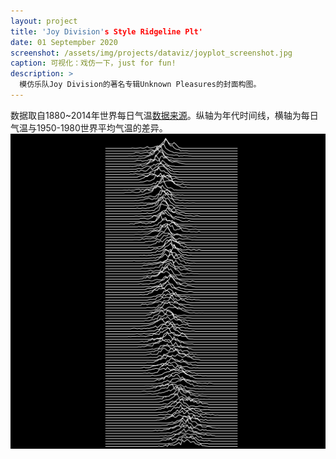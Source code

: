 ```yaml
---
layout: project
title: 'Joy Division's Style Ridgeline Plt'
date: 01 Septempber 2020
screenshot: /assets/img/projects/dataviz/joyplot_screenshot.jpg
caption: 可视化：戏仿一下，just for fun!
description: >
  模仿乐队Joy Division的著名专辑Unknown Pleasures的封面构图。
---
```

数据取自1880~2014年世界每日气温[数据来源](http://berkeleyearth.lbl.gov/auto/Global/Complete_TAVG_daily.txt)。纵轴为年代时间线，横轴为每日气温与1950-1980世界平均气温的差异。
<img src="/assets/img/projects/dataviz/joyplot.png" alt="" />
